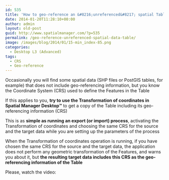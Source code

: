```yaml
---
id: 535
title: 'How to geo-reference an &#8216;unreferenced&#8217; spatial Table?'
date: 2014-01-20T11:28:10+00:00
author: admin
layout: old-post
guid: http://www.spatialmanager.com/?p=535
permalink: /geo-reference-unreferenced-spatial-data-table/
image: /images/blog/2014/01/15-min_index-85.png
categories:
  - Desktop L3 (Advanced)
tags:
  - CRS
  - Geo-reference
---
```

Occasionally you will find some spatial data (SHP files or PostGIS tables, for example) that does not include geo-referencing information, but you know the Coordinate System (CRS) used to define the Features in the Table<!--more-->

If this applies to you, **try to use the Transformation of coordinates in Spatial Manager Desktop™** to get a copy of the Table including its geo-referencing information (CRS)

This is as **simple as running an export (or import) process**, activating the Transformation of coordinates and choosing the same CRS for the source and the target data while you are setting up the parameters of the process

When the Transformation of coordinates operation is running, if you have chosen the same CRS for the source and the target data, the application does not perform any geometric transformation of the Features, and warns you about it, but **the resulting target data includes this CRS as the geo-referencing information of the Table**

Please, watch the video: